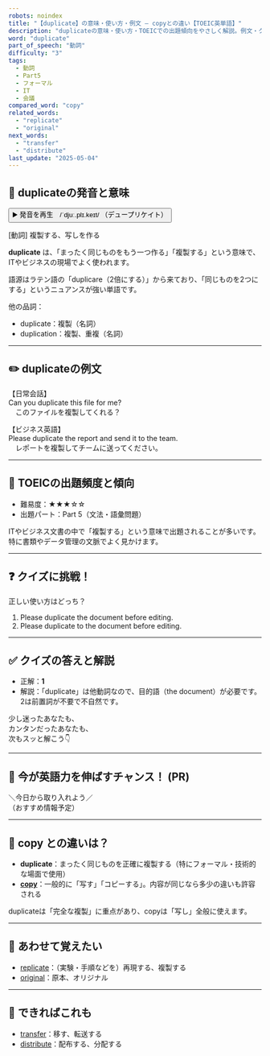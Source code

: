 ```yaml
---
robots: noindex
title: "【duplicate】の意味・使い方・例文 ― copyとの違い【TOEIC英単語】"
description: "duplicateの意味・使い方・TOEICでの出題傾向をやさしく解説。例文・クイズ付きでcopyとの違いもわかりやすく学べます。"
word: "duplicate"
part_of_speech: "動詞"
difficulty: "3"
tags:
  - 動詞
  - Part5
  - フォーマル
  - IT
  - 会議
compared_word: "copy"
related_words:
  - "replicate"
  - "original"
next_words:
  - "transfer"
  - "distribute"
last_update: "2025-05-04"
---
```


## 🔰 duplicateの発音と意味

<button class="play-audio" onclick="playTTS('duplicate')">
  <span class="play-audio-main">
    ▶️ 発音を再生　/ˈdjuː.plɪ.keɪt/
  </span>
  <span class="play-audio-sub">
    （デュープリケイト）
  </span>
</button>

[動詞] 複製する、写しを作る

**duplicate** は、「まったく同じものをもう一つ作る」「複製する」という意味で、ITやビジネスの現場でよく使われます。

語源はラテン語の「duplicare（2倍にする）」から来ており、「同じものを2つにする」というニュアンスが強い単語です。

他の品詞：  
- duplicate：複製（名詞）
- duplication：複製、重複（名詞）

---

## ✏️ duplicateの例文

【日常会話】  
Can you duplicate this file for me?  
　このファイルを複製してくれる？

【ビジネス英語】  
Please duplicate the report and send it to the team.  
　レポートを複製してチームに送ってください。

---

## 🎯 TOEICの出題頻度と傾向

- 難易度：★★★☆☆
- 出題パート：Part 5（文法・語彙問題）

ITやビジネス文書の中で「複製する」という意味で出題されることが多いです。特に書類やデータ管理の文脈でよく見かけます。

---

## ❓ クイズに挑戦！

正しい使い方はどっち？

1. Please duplicate the document before editing.  
2. Please duplicate to the document before editing.

---

## ✅ クイズの答えと解説

- 正解：**1**
- 解説：「duplicate」は他動詞なので、目的語（the document）が必要です。2は前置詞が不要で不自然です。

少し迷ったあなたも、  
カンタンだったあなたも、  
次もスッと解こう👇️

---

## 🚀 今が英語力を伸ばすチャンス！ (PR)

<div class="info-center">
＼今日から取り入れよう／<br>  
（おすすめ情報予定）
</div>

---

## 🤔  copy との違いは？

- **duplicate**：まったく同じものを正確に複製する（特にフォーマル・技術的な場面で使用）
- **[copy](/copy)**：一般的に「写す」「コピーする」。内容が同じなら多少の違いも許容される

duplicateは「完全な複製」に重点があり、copyは「写し」全般に使えます。

---

## 🧩 あわせて覚えたい

- [replicate](/replicate)：（実験・手順などを）再現する、複製する
- [original](/original)：原本、オリジナル

---

## 📖 できればこれも

- [transfer](/transfer)：移す、転送する
- [distribute](/distribute)：配布する、分配する

<!-- cvid: aid27_bid21 -->

